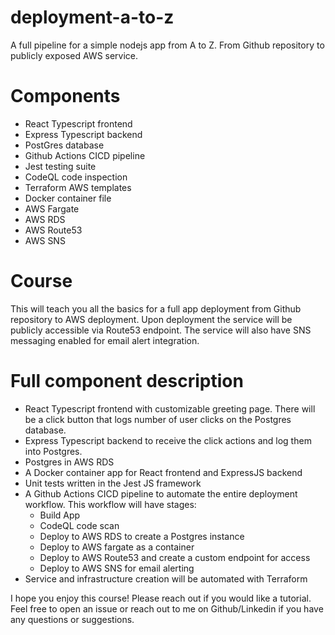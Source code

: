 # deployment-a-to-z
A full pipeline for a simple nodejs app from A to Z. From Github repository to publicly exposed AWS service.

# Components
* React Typescript frontend
* Express Typescript backend
* PostGres database
* Github Actions CICD pipeline
* Jest testing suite
* CodeQL code inspection
* Terraform AWS templates
* Docker container file
* AWS Fargate
* AWS RDS
* AWS Route53
* AWS SNS

# Course
This will teach you all the basics for a full app deployment from Github repository to AWS deployment. Upon deployment the service will be publicly accessible via Route53 endpoint. The service will also have SNS messaging enabled for email alert integration. 

# Full component description
* React Typescript frontend with customizable greeting page. There will be a click button that logs number of user clicks on the Postgres database. 
* Express Typescript backend to receive the click actions and log them into Postgres.
* Postgres in AWS RDS
* A Docker container app for React frontend and ExpressJS backend
* Unit tests written in the Jest JS framework
* A Github Actions CICD pipeline to automate the entire deployment workflow. This workflow will have stages:
    * Build App
    * CodeQL code scan
    * Deploy to AWS RDS to create a Postgres instance
    * Deploy to AWS fargate as a container
    * Deploy to AWS Route53 and create a custom endpoint for access
    * Deploy to AWS SNS for email alerting
* Service and infrastructure creation will be automated with Terraform

I hope you enjoy this course! Please reach out if you would like a tutorial. Feel free to open an issue or reach out to me on Github/Linkedin if you have any questions or suggestions.